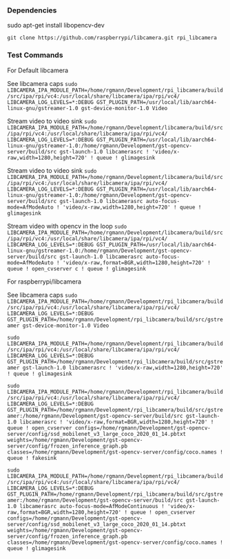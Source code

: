 
### Dependencies

sudo apt-get install libopencv-dev

`git clone https://github.com/raspberrypi/libcamera.git rpi_libcamera`


### Test Commands

For Default libcamera

See libcamera caps
`sudo LIBCAMERA_IPA_MODULE_PATH=/home/rgmann/Development/rpi_libcamera/build/src/ipa/rpi/vc4:/usr/local/share/libcamera/ipa/rpi/vc4/ LIBCAMERA_LOG_LEVELS=*:DEBUG GST_PLUGIN_PATH=/usr/local/lib/aarch64-linux-gnu/gstreamer-1.0 gst-device-monitor-1.0 Video`

Stream video to video sink
`sudo LIBCAMERA_IPA_MODULE_PATH=/home/rgmann/Development/libcamera/build/src/ipa/rpi/vc4:/usr/local/share/libcamera/ipa/rpi/vc4/ LIBCAMERA_LOG_LEVELS=*:DEBUG GST_PLUGIN_PATH=/usr/local/lib/aarch64-linux-gnu/gstreamer-1.0:/home/rgmann/Development/gst-opencv-server/build/src gst-launch-1.0 libcamerasrc ! 'video/x-raw,width=1280,height=720' ! queue ! glimagesink`

Stream video to video sink
`sudo LIBCAMERA_IPA_MODULE_PATH=/home/rgmann/Development/libcamera/build/src/ipa/rpi/vc4:/usr/local/share/libcamera/ipa/rpi/vc4/ LIBCAMERA_LOG_LEVELS=*:DEBUG GST_PLUGIN_PATH=/usr/local/lib/aarch64-linux-gnu/gstreamer-1.0:/home/rgmann/Development/gst-opencv-server/build/src gst-launch-1.0 libcamerasrc auto-focus-mode=AfModeAuto ! 'video/x-raw,width=1280,height=720' ! queue ! glimagesink`

Stream video with opencv in the loop 
`sudo LIBCAMERA_IPA_MODULE_PATH=/home/rgmann/Development/libcamera/build/src/ipa/rpi/vc4:/usr/local/share/libcamera/ipa/rpi/vc4/ LIBCAMERA_LOG_LEVELS=*:DEBUG GST_PLUGIN_PATH=/usr/local/lib/aarch64-linux-gnu/gstreamer-1.0:/home/rgmann/Development/gst-opencv-server/build/src gst-launch-1.0 libcamerasrc auto-focus-mode=AfModeAuto ! 'video/x-raw,format=BGR,width=1280,height=720' ! queue ! open_cvserver c ! queue ! glimagesink`



For raspberrypi/libcamera

See libcamera caps
`sudo LIBCAMERA_IPA_MODULE_PATH=/home/rgmann/Development/rpi_libcamera/build/src/ipa/rpi/vc4:/usr/local/share/libcamera/ipa/rpi/vc4/ LIBCAMERA_LOG_LEVELS=*:DEBUG GST_PLUGIN_PATH=/home/rgmann/Development/rpi_libcamera/build/src/gstreamer gst-device-monitor-1.0 Video`

`sudo LIBCAMERA_IPA_MODULE_PATH=/home/rgmann/Development/rpi_libcamera/build/src/ipa/rpi/vc4:/usr/local/share/libcamera/ipa/rpi/vc4/ LIBCAMERA_LOG_LEVELS=*:DEBUG GST_PLUGIN_PATH=/home/rgmann/Development/rpi_libcamera/build/src/gstreamer gst-launch-1.0 libcamerasrc ! 'video/x-raw,width=1280,height=720' ! queue ! glimagesink`

`sudo LIBCAMERA_IPA_MODULE_PATH=/home/rgmann/Development/rpi_libcamera/build/src/ipa/rpi/vc4:/usr/local/share/libcamera/ipa/rpi/vc4/ LIBCAMERA_LOG_LEVELS=*:DEBUG GST_PLUGIN_PATH=/home/rgmann/Development/rpi_libcamera/build/src/gstreamer:/home/rgmann/Development/gst-opencv-server/build/src gst-launch-1.0 libcamerasrc ! 'video/x-raw,format=BGR,width=1280,height=720' ! queue ! open_cvserver configs=/home/rgmann/Development/gst-opencv-server/config/ssd_mobilenet_v3_large_coco_2020_01_14.pbtxt weights=/home/rgmann/Development/gst-opencv-server/config/frozen_inference_graph.pb classes=/home/rgmann/Development/gst-opencv-server/config/coco.names ! queue ! fakesink`

`sudo LIBCAMERA_IPA_MODULE_PATH=/home/rgmann/Development/rpi_libcamera/build/src/ipa/rpi/vc4:/usr/local/share/libcamera/ipa/rpi/vc4/ LIBCAMERA_LOG_LEVELS=*:DEBUG GST_PLUGIN_PATH=/home/rgmann/Development/rpi_libcamera/build/src/gstreamer:/home/rgmann/Development/gst-opencv-server/build/src gst-launch-1.0 libcamerasrc auto-focus-mode=AfModeContinuous ! 'video/x-raw,format=BGR,width=1280,height=720' ! queue ! open_cvserver configs=/home/rgmann/Development/gst-opencv-server/config/ssd_mobilenet_v3_large_coco_2020_01_14.pbtxt weights=/home/rgmann/Development/gst-opencv-server/config/frozen_inference_graph.pb classes=/home/rgmann/Development/gst-opencv-server/config/coco.names ! queue ! glimagesink`
